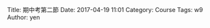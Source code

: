 Title: 期中考第二節
Date: 2017-04-19 11:01
Category: Course
Tags: w9
Author: yen


<!-- PELICAN_END_SUMMARY -->

<!-- 導入 Brython 標準程式庫 -->
 
<script type="text/javascript" src="https://cdn.rawgit.com/brython-dev/brython/master/www/src/brython_dist.js">
</script>
 
<!-- 啟動 Brython -->
 
<script>
window.onload=function(){
brython(1);
}
</script>
 
<!-- 以下實際利用  Brython 畫四連桿 trace point 路徑-->
 
<canvas id="fourbar" width="600" height="400"></canvas>
 
<div id="container1"></div>
 
<script type="text/python3">
from browser import document as doc
from browser import html
import math
# 準備繪圖畫布
canvas = doc["fourbar"]
container1 = doc['container1']
ctx = canvas.getContext("2d")

fourbar2_data = open("./../data/midterm1.csv").read()
fourbar2_list = fourbar2_data.splitlines()

fourbar2_data = open("./../data/midterm2.csv").read()
fourbar2_list = fourbar2_data.splitlines()

fourbar3_data = open("./../data/midterm3.csv").read()
fourbar3_list = fourbar3_data.splitlines()

fourbar4_data = open("./../data/midterm4.csv").read()
fourbar4_list = fourbar4_data.splitlines()

fourbar5_data = open("./../data/midterm5.csv").read()
fourbar5_list = fourbar5_data.splitlines()

fourbar6_data = open("./../data/midterm6.csv").read()
fourbar6_list = fourbar6_data.splitlines()

fourbar7_data = open("./../data/midterm7.csv").read()
fourbar7_list = fourbar7_data.splitlines()

fourbar8_data = open("./../data/midterm8.csv").read()
fourbar8_list = fourbar8_data.splitlines()

#container1 <= fourbar_list[0]
# 以下可以利用 ctx 物件進行畫圖
# 先畫一條直線
ctx.beginPath()
# 設定線的寬度為 1 個單位
ctx.lineWidth = 1
# 利用 transform 將 y 座標反轉, 且 offset canvas.height
# (X scale, X skew, Y skew, Y scale, X offset, Y offset)
# 配合圖形位置進行座標轉換
ctx.transform(1, 0, 0, -1, canvas.width/2+250, canvas.height/2+100)
# 畫出 x 與 y 座標線
# 各座標值放大 8 倍
ratio = 4
ctx.moveTo(0, 0)
ctx.lineTo(-30*ratio, 0)
start_point = fourbar2_list[0].split(",")
ctx.moveTo(float(start_point[0])*ratio, float(start_point[1])*ratio)
count = 0

for data in fourbar2_list[1:]:
    point = data.split(",")
    #count = count + 1
    #container1 <= str(count) + ":" + point[0] + "," + point[1]
    #container1 <= html.BR()
    ctx.lineTo(float(point[0])*ratio, float(point[1])*ratio)
# 設定顏色為藍色, 也可以使用 "rgb(0, 0, 255)" 字串設定顏色值
ctx.strokeStyle = "blue"
# 實際執行畫線
ctx.stroke()
ctx.closePath()
</script>